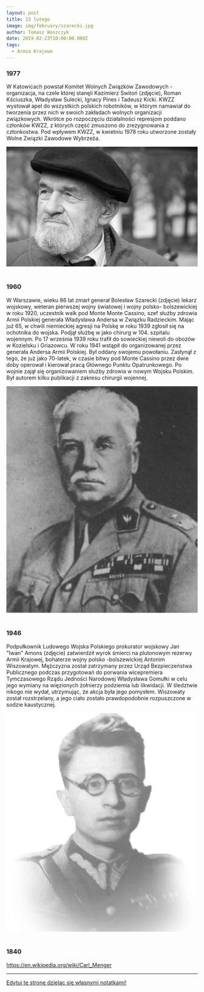 ```yaml
---
layout: post
title: 23 lutego
image: img/february/szarecki.jpg
author: Tomasz Waszczyk
date: 2019-02-23T10:00:00.000Z
tags:
  - Armia Krajowa
---
```


### 1977

W Katowicach powstał Komitet Wolnych Związków Zawodowych - organizacja, na czele której stanęli Kazimierz Switoń (zdjęcie), Roman Kściuszka, Władysław Sulecki, Ignacy Pines i Tadeusz Kicki.
KWZZ wystował apel do wszystkich polskich robotników, w którym namawiał do tworzenia przez nich w swoich zakładach wolnych organizacji związkowych. Wkrótce po rozpoczęciu działalności represjom poddano członków KWZZ, z których część zmuszono do zrezygnowania z członkostwa. Pod wpływem KWZZ, w kwietniu 1978 roku utworzone zostały Wolne Związki Zawodowe Wybrzeża.

<img src="./img/february/zwiazki.jpg"/><br><br>

### 1960

W Warszawie, wieku 86 lat zmarł generał Bolesław Szarecki (zdjęcie) lekarz wojskowy, weteran pierwszej wojny światowej i wojny polsko- bolszewickiej w roku 1920, uczestnik walk pod Monte Monte Cassino, szef służby zdrowia Armii Polskiej generała Władysława Andersa w Związku Radzieckim.
Mając już 65, w chwili niemieckiej agresji na Polskę w roku 1939 zgłosił się na ochotnika do wojska. Podjął służbę w jako chirurg w 104. szpitalu wojennym. Po 17 września 1939 roku trafił do sowieckiej niewoli do obozów w Kozielsku i Griazowcu. W roku 1941 wstąpił do organizowanej przez generała Andersa Armii Polskiej. Był oddany swojemu powołaniu. Zasłynął z tego, że już jako 70-latek, w czasie bitwy pod Monte Cassino przez dwie doby operował i kierował pracą Głównego Punktu Opatrunkowego. Po wojnie zajął się organizowaniem służby zdrowia w nowym Wojsku Polskim. Był autorem kilku publikacji z zakresu chirurgii wojennej.

<img src="./img/february/szarecki.jpg"/><br><br>

### 1946

Podpułkownik Ludowego Wojska Polskiego prokurator wojskowy Jan "Iwan" Amons (zdjęcie) zatwierdził wyrok śmierci na plutonowym rezerwy Armii Krajowej, bohaterze wojny polsko -bolszewickiej Antonim Wiszowatym. Mężczyzna został zatrzymany przez Urząd Bezpieczeństwa Publicznego podczas przygotowań do porwania wicepremiera Tymczasowego Rządu Jedności Narodowej Władysława Gomułki w celu jego wymiany na więzionych żołnierzy podziemia lub likwidacji. W śledztwie nikogo nie wydał, utrzymując, że akcja była jego pomysłem. Wiszowaty został rozstrzelany, a jego ciało zostało prawdopodobnie rozpuszczone w sodzie kaustycznej.

<img src="./img/february/iwan.jpg"/><br><br>

### 1840

<https://en.wikipedia.org/wiki/Carl_Menger>

---

<a href="https://github.com/TomaszWaszczyk/historia.waszczyk.com/edit/master/src/content/february-23.md" target="_blank">Edytuj tę stronę dzieląc się własnymi notatkami!</a>
